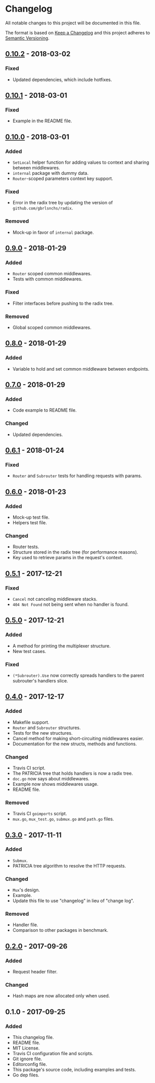 # Changelog
All notable changes to this project will be documented in this file.

The format is based on [Keep a Changelog](http://keepachangelog.com/en/1.0.0/)
and this project adheres to [Semantic Versioning](http://semver.org/spec/v2.0.0.html).

## [0.10.2] - 2018-03-02
### Fixed
- Updated dependencies, which include hotfixes.

## [0.10.1] - 2018-03-01
### Fixed
- Example in the README file.

## [0.10.0] - 2018-03-01
### Added
- `SetLocal` helper function for adding values to context and sharing between middlewares.
- `internal` package with dummy data.
- `Router`-scoped parameters context key support.

### Fixed
- Error in the radix tree by updating the version of `github.com/gbrlsnchs/radix`.

### Removed
- Mock-up in favor of `internal` package.

## [0.9.0] - 2018-01-29
### Added
- `Router` scoped common middlewares.
- Tests with common middlewares.

### Fixed
- Filter interfaces before pushing to the radix tree.

### Removed
- Global scoped common middlewares.

## [0.8.0] - 2018-01-29
### Added
- Variable to hold and set common middleware between endpoints.

## [0.7.0] - 2018-01-29
### Added
- Code example to README file.

### Changed
- Updated dependencies.

## [0.6.1] - 2018-01-24
### Fixed
- `Router` and `Subrouter` tests for handling requests with params.

## [0.6.0] - 2018-01-23
### Added
- Mock-up test file.
- Helpers test file.

### Changed
- Router tests.
- Structure stored in the radix tree (for performance reasons).
- Key used to retrieve params in the request's context.

## [0.5.1] - 2017-12-21
### Fixed
- `Cancel` not canceling middleware stacks.
- `404 Not Found` not being sent when no handler is found.

## [0.5.0] - 2017-12-21
### Added
- A method for printing the multiplexer structure.
- New test cases.

### Fixed
- `(*Subrouter).Use` now correctly spreads handlers to the parent subrouter's handlers slice.

## [0.4.0] - 2017-12-17
### Added
- Makefile support.
- `Router` and `Subrouter` structures.
- Tests for the new structures.
- Cancel method for making short-circuiting middlewares easier.
- Documentation for the new structs, methods and functions.

### Changed
- Travis CI script.
- The PATRICIA tree that holds handlers is now a radix tree.
- `doc.go` now says about middlewares.
- Example now shows middlewares usage.
- README file.

### Removed
- Travis CI `goimports` script.
- `mux.go`, `mux_test.go`, `submux.go` and `path.go` files.

## [0.3.0] - 2017-11-11
### Added
- `Submux`.
- PATRICIA tree algorithm to resolve the HTTP requests.

### Changed
- `Mux`'s design.
- Example.
- Update this file to use "changelog" in lieu of "change log".

### Removed
- Handler file.
- Comparison to other packages in benchmark.

## [0.2.0] - 2017-09-26
### Added
- Request header filter.

### Changed
- Hash maps are now allocated only when used.

## 0.1.0 - 2017-09-25
### Added
- This changelog file.
- README file.
- MIT License.
- Travis CI configuration file and scripts.
- Git ignore file.
- Editorconfig file.
- This package's source code, including examples and tests.
- Go dep files.

[0.10.2]: https://github.com/gbrlsnchs/httpmux/compare/v0.10.1...v0.10.2
[0.10.1]: https://github.com/gbrlsnchs/httpmux/compare/v0.10.0...v0.10.1
[0.10.0]: https://github.com/gbrlsnchs/httpmux/compare/v0.9.0...v0.10.0
[0.9.0]: https://github.com/gbrlsnchs/httpmux/compare/v0.8.0...v0.9.0
[0.8.0]: https://github.com/gbrlsnchs/httpmux/compare/v0.7.0...v0.8.0
[0.7.0]: https://github.com/gbrlsnchs/httpmux/compare/v0.6.1...v0.7.0
[0.6.1]: https://github.com/gbrlsnchs/httpmux/compare/v0.6.0...v0.6.1
[0.6.0]: https://github.com/gbrlsnchs/httpmux/compare/v0.5.1...v0.6.0
[0.5.1]: https://github.com/gbrlsnchs/httpmux/compare/v0.5.0...v0.5.1
[0.5.0]: https://github.com/gbrlsnchs/httpmux/compare/v0.4.0...v0.5.0
[0.4.0]: https://github.com/gbrlsnchs/httpmux/compare/v0.3.0...v0.4.0
[0.3.0]: https://github.com/gbrlsnchs/httpmux/compare/v0.2.0...v0.3.0
[0.2.0]: https://github.com/gbrlsnchs/httpmux/compare/v0.1.0...v0.2.0

